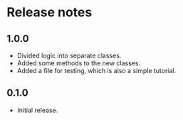 # Release notes

## 1.0.0

* Divided logic into separate classes.
* Added some methods to the new classes.
* Added a file for testing, which is also a simple tutorial.

## 0.1.0

* Initial release.
